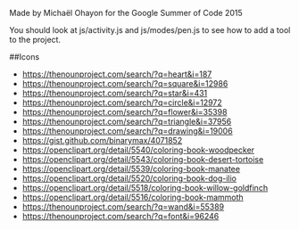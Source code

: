 Made by Michaël Ohayon for the Google Summer of Code 2015

You should look at js/activity.js and js/modes/pen.js to see how to add a tool to the project.

##Icons

* https://thenounproject.com/search/?q=heart&i=187
* https://thenounproject.com/search/?q=square&i=12986
* https://thenounproject.com/search/?q=star&i=431
* https://thenounproject.com/search/?q=circle&i=12972
* https://thenounproject.com/search/?q=flower&i=35398
* https://thenounproject.com/search/?q=triangle&i=37956
* https://thenounproject.com/search/?q=drawing&i=19006
* https://gist.github.com/binarymax/4071852
* https://openclipart.org/detail/5540/coloring-book-woodpecker
* https://openclipart.org/detail/5543/coloring-book-desert-tortoise
* https://openclipart.org/detail/5539/coloring-book-manatee
* https://openclipart.org/detail/5520/coloring-book-dog-ilio
* https://openclipart.org/detail/5518/coloring-book-willow-goldfinch
* https://openclipart.org/detail/5516/coloring-book-mammoth
* https://thenounproject.com/search/?q=wand&i=55389
* https://thenounproject.com/search/?q=font&i=96246
